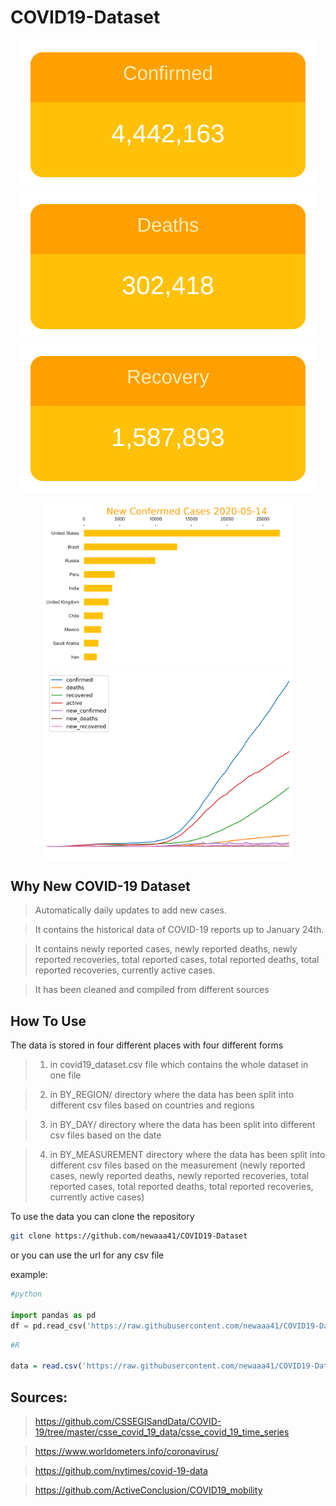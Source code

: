 # COVID19-Dataset


<p align="center">
  <img src="resources/confiremed.svg">
  <img src="resources/death.svg">
  <img src="resources/recovery.svg">
</p>
<p align="center">
<img width=400 src="resources/10largest.svg">
  <img width=400 src="resources/time_plot.svg">
  
</p>

## Why New COVID-19 Dataset

> Automatically daily updates to add new cases.

> It contains the historical data of COVID-19 reports up to January 24th.

> It contains newly reported cases, newly reported deaths, newly reported recoveries, total reported cases, total reported deaths, total reported recoveries, currently active cases.

> It has been cleaned and compiled from different sources

## How To Use

The data is stored in four different places with four different forms

> 1.  in covid19_dataset.csv file which contains the whole dataset in one file

> 2.  in BY_REGION/ directory where the data has been split into different csv files based on countries and regions

> 3.  in BY_DAY/ directory where the data has been split into different csv files based on the date

> 4.  in BY_MEASUREMENT directory where the data has been split into different csv files based on the measurement (newly reported cases, newly reported deaths, newly reported recoveries, total reported cases, total reported deaths, total reported recoveries, currently active cases)

To use the data you can clone the repository

```bash
git clone https://github.com/newaaa41/COVID19-Dataset
```

or you can use the url for any csv file

example:

```python
#python

import pandas as pd
df = pd.read_csv('https://raw.githubusercontent.com/newaaa41/COVID19-Dataset/master/covid19_dataset.csv')
```

```R
#R

data = read.csv('https://raw.githubusercontent.com/newaaa41/COVID19-Dataset/master/covid19_dataset.csv')
```

## Sources:

> https://github.com/CSSEGISandData/COVID-19/tree/master/csse_covid_19_data/csse_covid_19_time_series

> https://www.worldometers.info/coronavirus/

> https://github.com/nytimes/covid-19-data

> https://github.com/ActiveConclusion/COVID19_mobility
